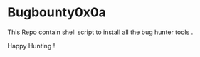 # Bugbounty0x0a

This Repo contain shell script to install all the bug hunter tools .

Happy Hunting !
